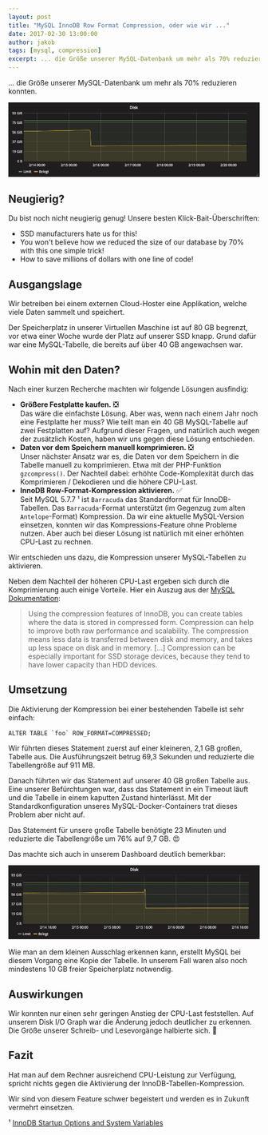```yaml
---
layout: post
title: "MySQL InnoDB Row Format Compression, oder wie wir ..."
date: 2017-02-30 13:00:00
author: jakob
tags: [mysql, compression]
excerpt: ... die Größe unserer MySQL-Datenbank um mehr als 70% reduzieren konnten.
---
```


... die Größe unserer MySQL-Datenbank um mehr als 70% reduzieren konnten.

![](/assets/images/mysql-table-compression/grafana-fs.png)

## Neugierig?

Du bist noch nicht neugierig genug! Unsere besten Klick-Bait-Überschriften: 

* SSD manufacturers hate us for this!
* You won't believe how we reduced the size of our database by 70% with this one simple trick!
* How to save millions of dollars with one line of code!

## Ausgangslage

Wir betreiben bei einem externen Cloud-Hoster eine Applikation, welche viele Daten sammelt und speichert.

Der Speicherplatz in unserer Virtuellen Maschine ist auf 80 GB begrenzt, vor etwa einer Woche wurde der Platz auf unserer SSD knapp.
Grund dafür war eine MySQL-Tabelle, die bereits auf über 40 GB angewachsen war.

## Wohin mit den Daten?

Nach einer kurzen Recherche machten wir folgende Lösungen ausfindig:

* __Größere Festplatte kaufen.__ ❎   
Das wäre die einfachste Lösung. Aber was, wenn nach einem Jahr noch eine Festplatte her muss? Wie teilt man ein 40 GB MySQL-Tabelle auf zwei Festplatten auf?
Aufgrund dieser Fragen, und natürlich auch wegen der zusätzlich Kosten, haben wir uns gegen diese Lösung entschieden.
* __Daten vor dem Speichern manuell komprimieren.__ ❎   
Unser nächster Ansatz war es, die Daten vor dem Speichern in die Tabelle manuell zu komprimieren. Etwa mit  der PHP-Funktion `gzcompress()`.
Der Nachteil dabei: erhöhte Code-Komplexität durch das Komprimieren / Dekodieren und die höhere CPU-Last.
* __InnoDB Row-Format-Kompression aktivieren.__ ✅   
Seit MySQL 5.7.7 ¹ ist `Barracuda` das Standardformat für InnoDB-Tabellen. Das `Barracuda`-Format unterstützt (im Gegenzug zum alten `Antelope`-Format) Kompression.
Da wir eine aktuelle MySQL-Version einsetzen, konnten wir das Kompressions-Feature ohne Probleme nutzen. Aber auch bei dieser Lösung ist natürlich mit einer erhöhten CPU-Last zu rechnen.

Wir entschieden uns dazu, die Kompression unserer MySQL-Tabellen zu aktivieren.

Neben dem Nachteil der höheren CPU-Last ergeben sich durch die Komprimierung auch einige Vorteile. Hier ein Auszug aus der [MySQL Dokumentation](https://dev.mysql.com/doc/refman/5.7/en/innodb-compression.html):

> Using the compression features of InnoDB, you can create tables where the data is stored in compressed form. Compression can help to improve both raw performance and scalability. The compression means less data is transferred between disk and memory, and takes up less space on disk and in memory. [...] Compression can be especially important for SSD storage devices, because they tend to have lower capacity than HDD devices. 

## Umsetzung

Die Aktivierung der Kompression bei einer bestehenden Tabelle ist sehr einfach:

```
ALTER TABLE `foo` ROW_FORMAT=COMPRESSED;
```

Wir führten dieses Statement zuerst auf einer kleineren, 2,1 GB großen, Tabelle aus.
Die Ausführungszeit betrug 69,3 Sekunden und reduzierte die Tabellengröße auf 911 MB.

Danach führten wir das Statement auf unserer 40 GB großen Tabelle aus.
Eine unserer Befürchtungen war, dass das Statement in ein Timeout läuft und die Tabelle in einem kaputten Zustand hinterlässt. Mit der Standardkonfiguration unseres MySQL-Docker-Containers trat dieses Problem aber nicht auf.

Das Statement für unsere große Tabelle benötigte 23 Minuten und reduzierte die Tabellengröße um 76% auf 9,7 GB. 😍

Das machte sich auch in unserem Dashboard deutlich bemerkbar:

![](/assets/images/mysql-table-compression/grafana-fs-2.png)

Wie man an dem kleinen Ausschlag erkennen kann, erstellt MySQL bei diesem Vorgang eine Kopie der Tabelle. In unserem Fall waren also noch mindestens 10 GB freier Speicherplatz notwendig.

## Auswirkungen

Wir konnten nur einen sehr geringen Anstieg der CPU-Last feststellen.
Auf unserem Disk I/O Graph war die Änderung jedoch deutlicher zu erkennen. Die Größe unserer Schreib- und Lesevorgänge halbierte sich. 🎉


## Fazit

Hat man auf dem Rechner ausreichend CPU-Leistung zur Verfügung, spricht nichts gegen die Aktivierung der InnoDB-Tabellen-Kompression.

Wir sind von diesem Feature schwer begeistert und werden es in Zukunft vermehrt einsetzen.

¹ [InnoDB Startup Options and System Variables](https://dev.mysql.com/doc/refman/5.7/en/innodb-parameters.html#sysvar_innodb_file_format)

